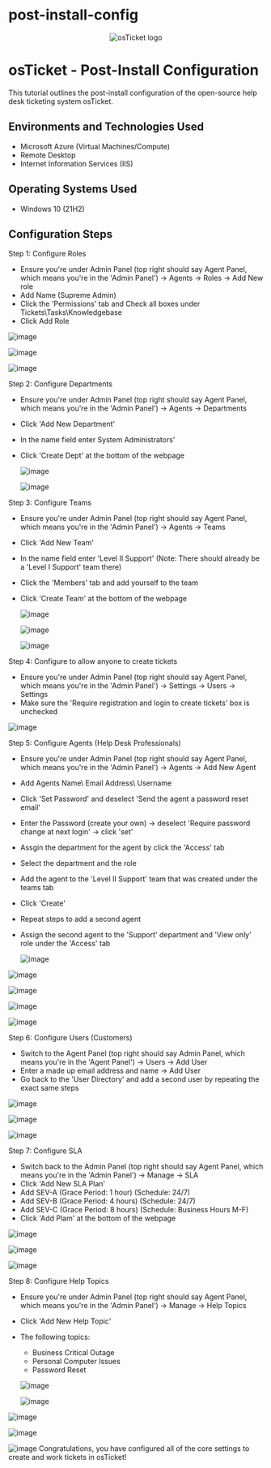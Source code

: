 # post-install-config

<p align="center">
<img src="https://i.imgur.com/Clzj7Xs.png" alt="osTicket logo"/>
</p>

<h1>osTicket - Post-Install Configuration</h1>
This tutorial outlines the post-install configuration of the open-source help desk ticketing system osTicket.<br />



<h2>Environments and Technologies Used</h2>

- Microsoft Azure (Virtual Machines/Compute)
- Remote Desktop
- Internet Information Services (IIS)

<h2>Operating Systems Used </h2>

- Windows 10</b> (21H2)



<h2>Configuration Steps</h2>


Step 1: Configure Roles

- Ensure you're under Admin Panel (top right should say Agent Panel, which means you're in the 'Admin Panel') -> Agents -> Roles -> Add New role
- Add Name (Supreme Admin)
- Click the 'Permissions' tab and Check all boxes under Tickets\Tasks\Knowledgebase
- Click Add Role

![image](https://github.com/user-attachments/assets/4a4b7dde-e828-413a-827c-d6ed64d7faeb)

![image](https://github.com/user-attachments/assets/bee62109-4db3-4d8b-81e4-da2337e53a53)

![image](https://github.com/user-attachments/assets/9881cbf8-dbb7-49b8-87f4-9def8d4a0c2a)


  



Step 2: Configure Departments

- Ensure you're under Admin Panel (top right should say Agent Panel, which means you're in the 'Admin Panel') -> Agents -> Departments
- Click 'Add New Department'
- In the name field enter System Administrators'
- Click 'Create Dept' at the bottom of the webpage

  ![image](https://github.com/user-attachments/assets/345bc221-80e4-4a41-81ae-11af1abe7518)

  ![image](https://github.com/user-attachments/assets/36e9eab5-e52c-4187-bfa9-2415c9efc967)




Step 3: Configure Teams

- Ensure you're under Admin Panel (top right should say Agent Panel, which means you're in the 'Admin Panel') -> Agents -> Teams
- Click 'Add New Team'
- In the name field enter 'Level II Support' (Note: There should already be a 'Level I Support' team there)
- Click the 'Members' tab and add yourself to the team
- Click 'Create Team' at the bottom of the webpage

  ![image](https://github.com/user-attachments/assets/4e179d13-0573-4a59-9814-be6ac2210de8)

  ![image](https://github.com/user-attachments/assets/94d7ea55-f2fd-4da0-9270-5e642e7005ca)

  ![image](https://github.com/user-attachments/assets/abd838bd-32e0-4157-be11-78ae76d8c93a)




Step 4: Configure to allow anyone to create tickets

-  Ensure you're under Admin Panel (top right should say Agent Panel, which means you're in the 'Admin Panel') -> Settings -> Users -> Settings
-  Make sure the 'Require registration and login to create tickets' box is unchecked

  ![image](https://github.com/user-attachments/assets/c25c0d0f-7f3a-48df-8e40-fc93e7afce32)




Step 5: Configure Agents (Help Desk Professionals)

- Ensure you're under Admin Panel (top right should say Agent Panel, which means you're in the 'Admin Panel') -> Agents -> Add New Agent
- Add Agents Name\ Email Address\ Username
- Click 'Set Password' and deselect 'Send the agent a password reset email'
- Enter the Password (create your own) -> deselect 'Require password change at next login' -> click 'set'
- Assgin the department for the agent by click the 'Access' tab
- Select the department and the role
- Add the agent to the 'Level II Support' team that was created under the teams tab
- Click 'Create'
- Repeat steps to add a second agent
- Assign the second agent to the 'Support' department and 'View only' role under the 'Access' tab

  ![image](https://github.com/user-attachments/assets/5c058061-5fbc-4b2b-8e57-891d2d71acb8)


![image](https://github.com/user-attachments/assets/ffa63b87-6803-443e-9d7b-67e5e26993c2)

  
  ![image](https://github.com/user-attachments/assets/83ec12c8-8240-4530-8ec5-43a2a5c23570)

  
  ![image](https://github.com/user-attachments/assets/2a62cc5f-a2b7-489c-92e4-764441466367)


  ![image](https://github.com/user-attachments/assets/c6180f56-bea6-45b4-97ec-e65ae08fd131)





Step 6: Configure Users (Customers)

- Switch to the Agent Panel (top right should say Admin Panel, which means you're in the 'Agent Panel') -> Users -> Add User
- Enter a made up email address and name -> Add User
- Go back to the 'User Directory' and add a second user by repeating the exact same steps

![image](https://github.com/user-attachments/assets/39171cd4-e7f8-4371-80af-3bd2893147fb)

![image](https://github.com/user-attachments/assets/500e4023-450f-4d60-bf3b-806afa0922f8)

![image](https://github.com/user-attachments/assets/8ff892ae-47f8-4186-8329-9246deb35794)




Step 7: Configure SLA

- Switch back to the Admin Panel (top right should say Agent Panel, which means you're in the 'Admin Panel')  -> Manage -> SLA
- Click 'Add New SLA Plan'
- Add SEV-A (Grace Period: 1 hour) (Schedule: 24/7)
- Add SEV-B (Grace Period: 4 hours) (Schedule: 24/7)
- Add SEV-C (Grace Period: 8 hours) (Schedule: Business Hours M-F)
- Click 'Add Plam' at the bottom of the webpage

![image](https://github.com/user-attachments/assets/4f247231-564a-4a98-a9ea-d4aa9e0cedb6)

![image](https://github.com/user-attachments/assets/286c6b02-cc08-46df-b6d5-41921227c298)

![image](https://github.com/user-attachments/assets/1904cfe6-9d2c-4e96-b96c-b76461c37b67)


Step 8: Configure Help Topics

- Ensure you're under Admin Panel (top right should say Agent Panel, which means you're in the 'Admin Panel') -> Manage -> Help Topics
- Click 'Add New Help Topic'
- The following topics:
    - Business Critical Outage
    - Personal Computer Issues
    - Password Reset
 
  ![image](https://github.com/user-attachments/assets/b15ebee6-64b0-4205-8c52-d0d9c75db27d)

  ![image](https://github.com/user-attachments/assets/febb4dad-f9df-4a01-a4e7-e03b13dae642)

![image](https://github.com/user-attachments/assets/9413476d-2239-44db-9e1b-aa1a1e01fafe)


  ![image](https://github.com/user-attachments/assets/94b0d379-85de-4c5e-bd0b-d9dff717a634)

  ![image](https://github.com/user-attachments/assets/f08d86d4-7cf3-4e8d-a46e-f37de5250803)
Congratulations, you have configured all of the core settings to create and work tickets in osTicket!



